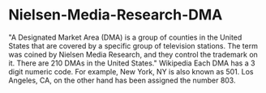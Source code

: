 # Nielsen-Media-Research-DMA
"A Designated Market Area (DMA) is a group of counties in the United States that are covered by a specific group of television stations. The term was coined by Nielsen Media Research, and they control the trademark on it. There are 210 DMAs in the United States." Wikipedia   Each DMA has a 3 digit numeric code. For example, New York, NY is also known as 501. Los Angeles, CA, on the other hand has been assigned the number 803.
